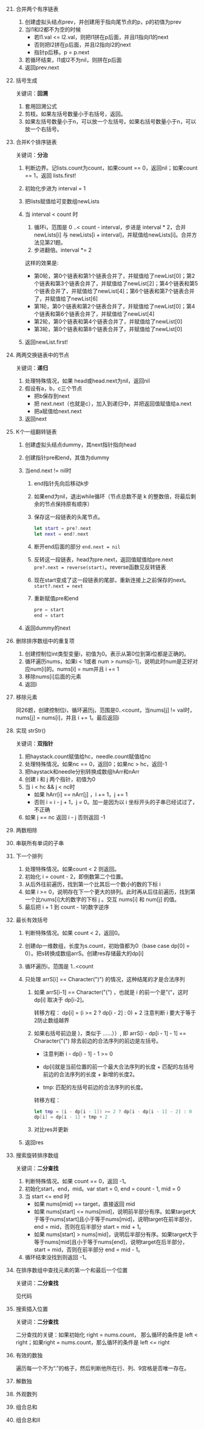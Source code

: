 21. 合并两个有序链表

    1. 创建虚拟头结点prev，并创建用于指向尾节点的p，p的初值为prev
    2. 当l1和l2都不为空的时候
       - 若l1.val <= l2.val，则把l1拼在p后面，并且l1指向l1的next
       - 否则把l2拼在p后面，并且l2指向l2的next
       - 指针p后移。p = p.next
    3. 若循环结束，l1或l2不为nil，则拼在p后面
    4. 返回prev.next

22. 括号生成

    关键词：**回溯**

    1. 套用回溯公式
    2. 剪枝。如果左括号数量小于右括号，返回。
    3. 如果左括号数量小于n，可以放一个左括号。如果右括号数量小于n，可以放一个右括号。

23. 合并K个排序链表

    关键词：**分治**

    1. 判断边界。记lists.count为count，如果count == 0，返回nil；如果count == 1，返回 lists.first!

    2. 初始化步进为 interval = 1

    3. 把lists赋值给可变数组newLists

    4. 当 interval < count 时

       1. 循环i，范围是 0 ..< count - interval，步进是 interval * 2，合并 newLists[i] 与 newLists[i + interval]，并赋值给newLists[i]。合并方法见第21题。
       2. 步进翻倍。interval *= 2

       这样的效果是:

        - 第0轮，第0个链表和第1个链表合并了，并赋值给了newList[0]；第2个链表和第3个链表合并了，并赋值给了newList[2]；第4个链表和第5个链表合并了，并赋值给了newList[4]；第6个链表和第7个链表合并了，并赋值给了newList[6]
        - 第1轮，第0个链表和第2个链表合并了，并赋值给了newList[0]；第4个链表和第6个链表合并了，并赋值给了newList[4]
        - 第2轮，第0个链表和第4个链表合并了，并赋值给了newList[0]
        - 第3轮，第0个链表和第8个链表合并了，并赋值给了newList[0]

    5. 返回newList.first!

24. 两两交换链表中的节点

    关键词：**递归**

    1. 处理特殊情况，如果 head或head.next为nil，返回nil
    2. 假设有a，b，c三个节点
       - 把b保存到next
       - 把 next.next（也就是c），加入到递归中，并把返回值赋值给a.next
       - 把a赋值给next.next
    3. 返回next

25. K个一组翻转链表

    1. 创建虚拟头结点dummy，其next指针指向head

    2. 创建指针pre和end，其值为dummy

    3. 当end.next != nil时

       1. end指针先向后移动k步

       2. 如果end为nil，退出while循环（节点总数不是 k 的整数倍，将最后剩余的节点保持原有顺序）

       3. 保存这一段链表的头尾节点。

          ```swift
          let start = pre?.next
          let next = end?.next
          ```

       4. 断开end后面的部分 ```end.next = nil```

       5. 反转这一段链表，head为pre.next，返回值赋值给pre.next ```pre?.next = reverse(start)```。reverse函数见反转链表

       6. 现在start变成了这一段链表的尾部，重新连接上之前保存的next。```start?.next = next```

       7. 重新赋值pre和end

          ```swift
          pre = start
          end = start
          ```

    4. 返回dummy的next

26. 删除排序数组中的重复项

    1. 创建控制位int类型变量i，初值为0。表示从第0位到第i位都是正确的。
    2. 循环遍历nums，如果i < 1或者 num > nums[i-1]，说明此时num是正好对应num[i]的。nums[i] = num并且 i += 1
    3. 移除nums[i]后面的元素
    4. 返回i

27. 移除元素

    同26题，创建控制位i，循环遍历j，范围是0..<count，当nums[j] != val时，nums[j] = nums[i]，并且 i += 1。最后返回i

28. 实现 strStr()

    关键词：**双指针**

    1. 把haystack.count赋值给hc，needle.count赋值给nc
    2. 处理特殊情况。如果nc == 0，返回0；如果nc > hc，返回-1
    3. 把haystack和needle分别转换成数组hArr和nArr
    4. 创建 i 和 j 两个指针，初值为0
    5. 当 i < hc && j < nc时
       - 如果 hArr[i] == nArr[j] ，i += 1，j += 1
       - 否则 i = i - j + 1，j = 0。加一是因为以 i 坐标开头的子串已经试过了，不正确
    6. 如果 j == nc 返回 i - j 否则返回 -1

29. 两数相除 

30. 串联所有单词的子串

31. 下一个排列

    1. 处理特殊情况。如果count < 2 则返回。
    2. 初始化 i = count - 2，即倒数第二个位置。
    3. 从后外往前遍历，找到第一个比其后一个数小的数的下标 i
    4. 如果 i >= 0，说明存在下一个更大的排列。此时再从后往前遍历，找到第一个比nums[i]大的数字的下标  j 。交互 nums[i] 和 num[j] 的值。
    5. 最后把 i + 1 到 count - 1的数字逆序

32. 最长有效括号

    1. 判断特殊情况。如果 count < 2，返回0。

    2. 创建dp一维数组，长度为s.count，初始值都为0（base case dp[0] = 0）。把s转换成数组arrS。创建res存储最大的dp[i]

    3. 循环遍历i，范围是 1..<count

    4. 只处理 arrS[i] == Character(")") 的情况，这种结尾的才是合法序列

       1. 如果 arrS[i-1] == Character("(") ，也就是 i 的前一个是”(“，这时 dp[i] 取决于 dp[i-2]。

          转移方程： dp[i] = (i >= 2 ? dp[i - 2] : 0) + 2  注意判断 i 要大于等于2防止数组越界

       2. 如果右括号前边是 )，类似于 ……））, 即 arrS[i - dp[i - 1] - 1] == Character("(")  除去前边的合法序列的前边是左括号。

          - 注意判断 i - dp[i - 1] - 1 >= 0 

          - dp[i]就是当前位置的前一个最大合法序列的长度 + 匹配的左括号前边的合法序列的长度 + 新增的长度2。

          - tmp: 匹配的左括号前边的合法序列的长度。

          转移方程：

          ```swift
          let tmp = (i - dp[i - 1]) >= 2 ? dp[i - dp[i - 1] - 2] : 0
          dp[i] = dp[i - 1] + tmp + 2
          ```

       3. 对比res并更新

    5. 返回res

33. 搜索旋转排序数组

    关键词：**二分查找**

    1. 判断特殊情况。如果 count == 0，返回 -1。
    2. 初始化start，end，mid。var start = 0, end = count - 1, mid = 0
    3. 当 start <= end 时
       - 如果 nums[mid] == target，直接返回 mid
       - 如果 nums[start] <= nums[mid]，说明前半部分有序。如果target大于等于nums[start]且小于等于nums[mid]，说明target在前半部分，end = mid，否则在后半部分 start = mid + 1。
       - 如果 nums[start] > nums[mid]，说明后半部分有序。如果target大于等于nums[mid]且小于等于nums[end]，说明target在后半部分，start = mid，否则在前半部分 end = mid - 1。
    4. 循环结束没找到则返回 -1。

34. 在排序数组中查找元素的第一个和最后一个位置

    关键词：**二分查找**

    见代码

35. 搜索插入位置

    关键词：**二分查找**

    二分查找的关键：如果初始化 right = nums.count， 那么循环的条件是 left < right；如果right = nums.count，那么循环的条件是 left <= right

36. 有效的数独

    遍历每一个不为“.”的格子，然后判断他所在行、列、9宫格是否唯一存在。

37. 解数独

38. 外观数列

39. 组合总和

40. 组合总和II

